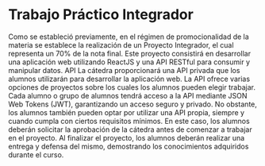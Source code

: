 # Trabajo Práctico Integrador

Como se estableció previamente, en el régimen de promocionalidad de la materia se
establece la realización de un Proyecto Integrador, el cual representa un 70% de la
nota final. Este proyecto consistirá en desarrollar una aplicación web utilizando
ReactJS y una API RESTful para consumir y manipular datos.
API
La cátedra proporcionará una API privada que los alumnos utilizarán para desarrollar
la aplicación web. La API ofrece varias opciones de proyectos sobre los cuales los
alumnos pueden elegir trabajar. Cada alumno o grupo de alumnos tendrá acceso a la
API mediante JSON Web Tokens (JWT), garantizando un acceso seguro y privado.
No obstante, los alumnos también pueden optar por utilizar una API propia, siempre y
cuando cumpla con ciertos requisitos mínimos. En este caso, los alumnos deberán
solicitar la aprobación de la cátedra antes de comenzar a trabajar en el proyecto.
Al finalizar el proyecto, los alumnos deberán realizar una entrega y defensa del
mismo, demostrando los conocimientos adquiridos durante el curso.
